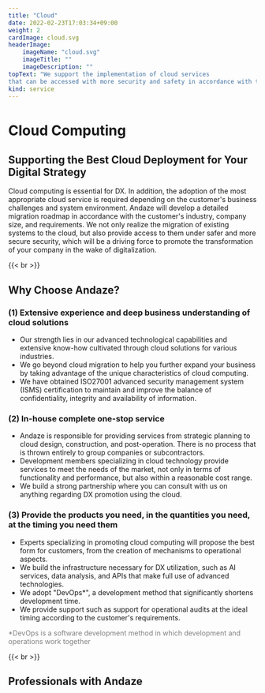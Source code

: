 ```yaml
---
title: "Cloud"
date: 2022-02-23T17:03:34+09:00
weight: 2
cardImage: cloud.svg
headerImage:
    imageName: "cloud.svg"
    imageTitle: ""
    imageDescription: ""
topText: "We support the implementation of cloud services
that can be accessed with more security and safety in accordance with the customer's business strategy."
kind: service
---
```


#  Cloud Computing　

## Supporting the Best Cloud Deployment for Your Digital Strategy      
Cloud computing is essential for DX. In addition, the adoption of the most appropriate cloud service is required depending on the customer's business challenges and system environment. Andaze will develop a detailed migration roadmap in accordance with the customer's industry, company size, and requirements. We not only realize the migration of existing systems to the cloud, but also provide access to them under safer and more secure security, which will be a driving force to promote the transformation of your company in the wake of digitalization.

{{< br >}}

## Why Choose Andaze?

### (1)	Extensive experience and deep business understanding of cloud solutions
* Our strength lies in our advanced technological capabilities and extensive know-how cultivated through cloud solutions for various industries.
* We go beyond cloud migration to help you further expand your business by taking advantage of the unique characteristics of cloud computing.
* We have obtained ISO27001 advanced security management system (ISMS) certification to maintain and improve the balance of confidentiality, integrity and availability of information.   
  
### (2) In-house complete one-stop service
* Andaze is responsible for providing services from strategic planning to cloud design, construction, and post-operation. There is no process that is thrown entirely to group companies or subcontractors.
* Development members specializing in cloud technology provide services to meet the needs of the market, not only in terms of functionality and performance, but also within a reasonable cost range.
* We build a strong partnership where you can consult with us on anything regarding DX promotion using the cloud.

### (3) Provide the products you need, in the quantities you need, at the timing you need them
* Experts specializing in promoting cloud computing will propose the best form for customers, from the creation of mechanisms to operational aspects.
* We build the infrastructure necessary for DX utilization, such as AI services, data analysis, and APIs that make full use of advanced technologies.
* We adopt "DevOps*", a development method that significantly shortens development time.
* We provide support such as support for operational audits at the ideal timing according to the customer's requirements.  

<font color="gray">*DevOps is a software development method in which development and operations work together</font>

{{< br >}}

## Professionals with Andaze
